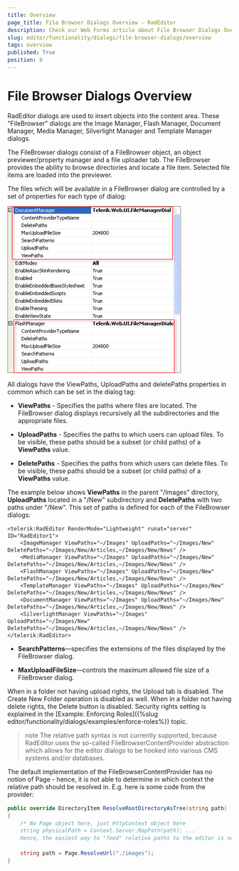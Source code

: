 ```yaml
---
title: Overview
page_title: File Browser Dialogs Overview - RadEditor
description: Check our Web Forms article about File Browser Dialogs Overview.
slug: editor/functionality/dialogs/file-browser-dialogs/overview
tags: overview
published: True
position: 0
---
```


# File Browser Dialogs Overview

RadEditor dialogs are used to insert objects into the content area. These "FileBrowser" dialogs are the Image Manager, Flash Manager, Document Manager, Media Manager, Silverlight Manager and Template Manager dialogs.

The FileBrowser dialogs consist of a FileBrowser object, an object previewer/property manager and a file uploader tab. The FileBrowser provides the ability to browse directories and locate a file item. Selected file items are loaded into the previewer.

The files which will be available in a FileBrowser dialog are controlled by a set of properties for each type of dialog:

![](images/editor-dialogs001.png)

All dialogs have the ViewPaths, UploadPaths and deletePaths properties in common which can be set in the dialog tag:

* **ViewPaths** - Specifies the paths where files are located. The FileBrowser dialog displays recursively all the subdirectories and the appropriate files.

* **UploadPaths** - Specifies the paths to which users can upload files. To be visible, these paths should be a subset (or child paths) of a **ViewPaths** value.

* **DeletePaths** - Specifies the paths from which users can delete files. To be visible, these paths should be a subset (or child paths) of a **ViewPaths** value.

The example below shows **ViewPaths** in the parent "/Images" directory, **UploadPaths** located in a "/New" subdirectory and **DeletePaths** with two paths under "/New". This set of paths is defined for each of the FileBrowser dialogs:

````ASP.NET
<telerik:RadEditor RenderMode="Lightweight" runat="server" ID="RadEditor1">
	<ImageManager ViewPaths="~/Images" UploadPaths="~/Images/New" DeletePaths="~/Images/New/Articles,~/Images/New/News" />
	<MediaManager ViewPaths="~/Images" UploadPaths="~/Images/New" DeletePaths="~/Images/New/Articles,~/Images/New/News" />
	<FlashManager ViewPaths="~/Images" UploadPaths="~/Images/New" DeletePaths="~/Images/New/Articles,~/Images/New/News" />
	<TemplateManager ViewPaths="~/Images" UploadPaths="~/Images/New" DeletePaths="~/Images/New/Articles,~/Images/New/News" />
	<DocumentManager ViewPaths="~/Images" UploadPaths="~/Images/New" DeletePaths="~/Images/New/Articles,~/Images/New/News" />
	<SilverlightManager ViewPaths="~/Images" UploadPaths="~/Images/New" DeletePaths="~/Images/New/Articles,~/Images/New/News" />
</telerik:RadEditor>
````

* **SearchPatterns**—specifies the extensions of the files displayed by the FileBrowser dialog.

* **MaxUploadFileSize**—controls the maximum allowed file size of a FileBrowser dialog.

When in a folder not having upload rights, the Upload tab is disabled. The Create New Folder operation is disabled as well. When in a folder not having delete rights, the Delete button is disabled. Security rights setting is explained in the [Example: Enforcing Roles]({%slug editor/functionality/dialogs/examples/enforce-roles%}) topic.

>note The relative path syntax is not currently supported, because RadEditor uses the so-called FileBrowserContentProvider abstraction which allows for the editor dialogs to be hooked into various CMS systems and/or databases.

The default implementation of the FileBrowserContentProvider has no notion of Page - hence, it is not able to determine in which context the relative path should be resolved in. E.g. here is some code from the provider:

````C#
public override DirectoryItem ResolveRootDirectoryAsTree(string path)
{ 
	/* No Page object here, just HttpContext object here
	string physicalPath = Context.Server.MapPath(path); ...
	Hence, the easiest way to "feed" relative paths to the editor is not declarative, but uses a little bit of code, e.g.: */
	
	string path = Page.ResolveUrl("./images");
}
````




